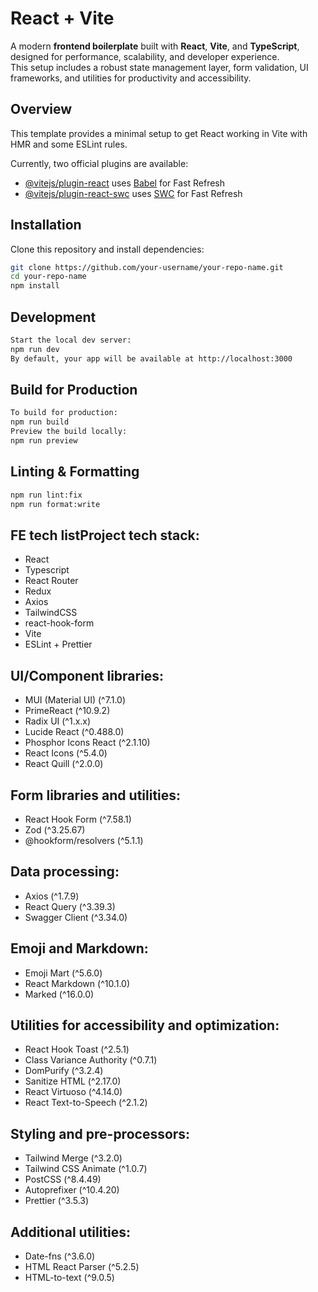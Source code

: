 # React + Vite

A modern **frontend boilerplate** built with **React**, **Vite**, and **TypeScript**, designed for performance, scalability, and developer experience.  
This setup includes a robust state management layer, form validation, UI frameworks, and utilities for productivity and accessibility.

## Overview

This template provides a minimal setup to get React working in Vite with HMR and some ESLint rules.

Currently, two official plugins are available:

- [@vitejs/plugin-react](https://github.com/vitejs/vite-plugin-react/blob/main/packages/plugin-react/README.md) uses [Babel](https://babeljs.io/) for Fast Refresh
- [@vitejs/plugin-react-swc](https://github.com/vitejs/vite-plugin-react-swc) uses [SWC](https://swc.rs/) for Fast Refresh

## Installation

Clone this repository and install dependencies:

```bash
git clone https://github.com/your-username/your-repo-name.git
cd your-repo-name
npm install
```

## Development

```bash
Start the local dev server:
npm run dev
By default, your app will be available at http://localhost:3000
```

## Build for Production

```bash
To build for production:
npm run build
Preview the build locally:
npm run preview
```

## Linting & Formatting

```bash
npm run lint:fix
npm run format:write
```

## FE tech listProject tech stack:

- React
- Typescript
- React Router
- Redux
- Axios
- TailwindCSS
- react-hook-form
- Vite
- ESLint + Prettier

## UI/Component libraries:

- MUI (Material UI) (^7.1.0)
- PrimeReact (^10.9.2)
- Radix UI (^1.x.x)
- Lucide React (^0.488.0)
- Phosphor Icons React (^2.1.10)
- React Icons (^5.4.0)
- React Quill (^2.0.0)

## Form libraries and utilities:

- React Hook Form (^7.58.1)
- Zod (^3.25.67)
- @hookform/resolvers (^5.1.1)

## Data processing:

- Axios (^1.7.9)
- React Query (^3.39.3)
- Swagger Client (^3.34.0)

## Emoji and Markdown:

- Emoji Mart (^5.6.0)
- React Markdown (^10.1.0)
- Marked (^16.0.0)

## Utilities for accessibility and optimization:

- React Hook Toast (^2.5.1)
- Class Variance Authority (^0.7.1)
- DomPurify (^3.2.4)
- Sanitize HTML (^2.17.0)
- React Virtuoso (^4.14.0)
- React Text-to-Speech (^2.1.2)

## Styling and pre-processors:

- Tailwind Merge (^3.2.0)
- Tailwind CSS Animate (^1.0.7)
- PostCSS (^8.4.49)
- Autoprefixer (^10.4.20)
- Prettier (^3.5.3)

## Additional utilities:

- Date-fns (^3.6.0)
- HTML React Parser (^5.2.5)
- HTML-to-text (^9.0.5)
